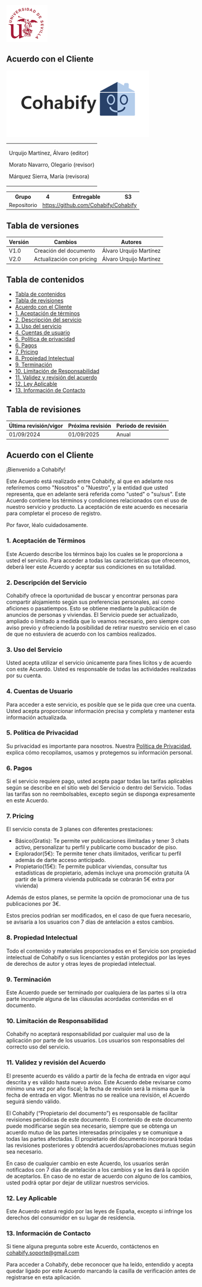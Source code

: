 ![US Logo](images/logo_us.png)

Acuerdo con el Cliente
---


![Cohabify](images/Cohabify.png)

<table>
    <tbody>
        <tr>
            <td rowspan=2><p></p> Urquijo Martínez, Álvaro (editor)<p></p><p></p> Morato Navarro, Olegario (revisor)<p></p><p></p> Márquez Sierra, María (revisora)<p></p>
            </td>
        </tr>
    </tbody>
</table>

<table>
  <tr>
    <th>Grupo</th>
    <th>4</th>
    <th>Entregable</th>
    <th>S3</th>
  </tr>
  <tr>
    <td>Repositorio</td>
    <td colspan="3"><a href="https://github.com/Cohabify/Cohabify">https://github.com/Cohabify/Cohabify</a></td>
  </tr>
</table>

## Tabla de versiones

| Versión | Cambios | Autores |
| --- | --- | --- |
| V1.0 | Creación del documento | Álvaro Urquijo Martínez |
|V2.0 | Actualización con pricing | Álvaro Urquijo Martínez |

## Tabla de contenidos
- [Tabla de contenidos](#tabla-de-contenidos)
- [Tabla de revisiones](#tabla-de-revisiones)
- [Acuerdo con el Cliente](#acuerdo-con-el-cliente)
- [1. Aceptación de términos](#1-aceptación-de-términos)
- [2. Descripción del servicio](#2-descripción-del-servicio)
- [3. Uso del servicio](#3-uso-del-servicio)
- [4. Cuentas de usuario](#4-cuentas-de-usuario)
- [5. Política de privacidad](#5-política-de-privacidad)
- [6. Pagos](#6-pagos)
- [7. Pricing](#7-pricing)
- [8. Propiedad Intelectual](#8-propiedad-intelectual)
- [9.  Terminación](#9-terminación)
- [10. Limitación de Responsabilidad](#10-limitación-de-responsabilidad)
- [11. Validez y revisión del acuerdo](#11-validez-y-revisión-del-acuerdo)
- [12. Ley Aplicable](#12-ley-aplicable)
- [13. Información de Contacto](#13-información-de-contacto)

## Tabla de revisiones

| Última revisión/vigor | Próxima revisión | Periodo de revisión |
| --- | --- | --- |
| 01/09/2024 | 01/09/2025 | Anual |


## Acuerdo con el Cliente
¡Bienvenido a Cohabify!

Este Acuerdo está realizado entre Cohabify, al que en adelante nos referiremos como "Nosotros" o "Nuestro", y la entidad que usted representa, que en adelante será referida como "usted" o "su/sus". Este Acuerdo contiene los términos y condiciones relacionados con el uso de nuestro servicio y producto. La aceptación de este acuerdo es necesaria para completar el proceso de registro.

Por favor, léalo cuidadosamente.

### 1. Aceptación de Términos
Este Acuerdo describe los términos bajo los cuales se le proporciona a usted el servicio.
Para acceder a todas las características que ofrecemos, deberá leer este Acuerdo y aceptar sus condiciones en su totalidad.

### 2. Descripción del Servicio
Cohabify ofrece la oportunidad de buscar y encontrar personas para compartir alojamiento según sus preferencias personales, así como aficiones o pasatiempos. Esto se obtiene mediante la publicación de anuncios de personas y viviendas.
 El Servicio puede ser actualizado, ampliado o limitado a medida que lo veamos necesario, pero siempre con aviso previo y ofreciendo la posibilidad de retirar nuestro servicio en el caso de que no estuviera de acuerdo con los cambios realizados.

### 3. Uso del Servicio
Usted acepta utilizar el servicio únicamente para fines lícitos y de acuerdo con este Acuerdo.
Usted es responsable de todas las actividades realizadas por su cuenta.

### 4. Cuentas de Usuario
Para acceder a este servicio, es posible que se le pida que cree una cuenta. Usted acepta proporcionar información precisa y completa y mantener esta información actualizada.

### 5. Política de Privacidad
Su privacidad es importante para nosotros. Nuestra [Política de Privacidad](https://github.com/Cohabify/CohabifyDocumentation/blob/S2/S2_markdown/4-PrivacyPolicy.md), explica cómo recopilamos, usamos y protegemos su información personal.

### 6. Pagos
Si el servicio requiere pago, usted acepta pagar todas las tarifas aplicables según se describe en el sitio web del Servicio o dentro del Servicio. Todas las tarifas son no reembolsables, excepto según se disponga expresamente en este Acuerdo.

### 7. Pricing
El servicio consta de 3 planes con diferentes prestaciones:
  - Básico(Gratis): Te permite ver publicaciones ilimitadas y tener 3 chats activo, personalizar tu perfil y publicarte como buscador de piso.
  - Explorador(5€): Te permite tener chats ilimitados, verificar tu perfil además de darte acceso anticipado.
  - Propietario(15€): Te permite publicar viviendas, consultar tus estadísticas de propietario, además incluye una promoción gratuita (A partir de la primera vivienda publicada se cobrarán 5€ extra por vivienda)

Además de estos planes, se permite la opción de promocionar una de tus publicaciones por 3€.

Estos precios podrían ser modificados, en el caso de que fuera necesario, se avisaría a los usuarios con 7 días de antelación a estos cambios.

### 8. Propiedad Intelectual
Todo el contenido y materiales proporcionados en el Servicio son propiedad intelectual de Cohabify o sus licenciantes y están protegidos por las leyes de derechos de autor y otras leyes de propiedad intelectual.

### 9. Terminación
Este Acuerdo puede ser terminado por cualquiera de las partes si la otra parte incumple alguna de las cláusulas acordadas contenidas en el documento.

### 10. Limitación de Responsabilidad
Cohabify no aceptará responsabilidad por cualquier mal uso de la aplicación por parte de los usuarios. Los usuarios son responsables del correcto uso del servicio.

### 11. Validez y revisión del Acuerdo

El presente acuerdo es válido a partir de la fecha de entrada en vigor aquí descrita y es válido hasta nuevo aviso. Este Acuerdo debe revisarse como mínimo una vez por año fiscal; la fecha de revisión será la misma que la fecha de entrada en vigor. Mientras no se realice una revisión, el Acuerdo seguirá siendo válido.

El Cohabify (“Propietario del documento”) es responsable de facilitar revisiones periódicas de este documento. El contenido de este documento puede modificarse según sea necesario, siempre que se obtenga un acuerdo mutuo de las partes interesadas principales y se comunique a todas las partes afectadas. El propietario del documento incorporará todas las revisiones posteriores y obtendrá acuerdos/aprobaciones mutuas según sea necesario.

En caso de cualquier cambio en este Acuerdo, los usuarios serán notificados con 7 días de antelación a los cambios y se les dará la opción de aceptarlos. En caso de no estar de acuerdo con alguno de los cambios, usted podrá optar por dejar de utilizar nuestros servicios.

### 12. Ley Aplicable
Este Acuerdo estará regido por las leyes de España, excepto si infringe los derechos del consumidor en su lugar de residencia.

### 13. Información de Contacto
Si tiene alguna pregunta sobre este Acuerdo, contáctenos en cohabify.soporte@gmail.com

Para acceder a Cohabify, debe reconocer que ha leído, entendido y acepta quedar ligado por este Acuerdo marcando la casilla de verificación antes de registrarse en esta aplicación.
